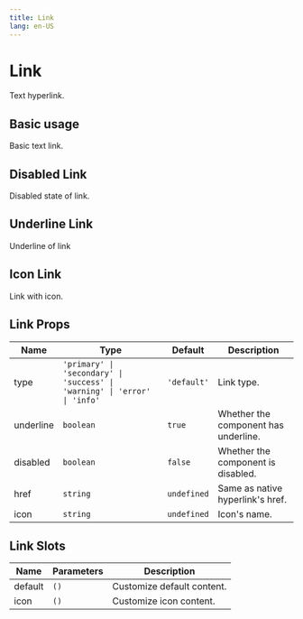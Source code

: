```yaml
---
title: Link
lang: en-US
---
```


# Link <new-badge/>

Text hyperlink.

## Basic usage

Basic text link.

<demo src="../example/link/basic.vue"></demo>

## Disabled Link

Disabled state of link.

<demo src="../example/link/disabled.vue"></demo>

## Underline Link

Underline of link

<demo src="../example/link/underline.vue"></demo>

## Icon Link

Link with icon.

<demo src="../example/link/icon.vue"></demo>

## Link Props
| Name | Type | Default | Description |
| --- | --- | --- | --- |
| type | `'primary' \| 'secondary' \| 'success' \| 'warning' \| 'error' \| 'info'` | `'default'` | Link type. |
| underline | `boolean` | `true` | Whether the component has underline.  |
| disabled | `boolean` | `false` |  Whether the component is disabled.  |
| href | `string` | `undefined` | Same as native hyperlink's href. |
| icon | `string` | `undefined` | Icon's name. |

## Link Slots
| Name | Parameters | Description | 
| --- | --- | --- |
| default | `()` | Customize default content. |
| icon | `()` | Customize icon content. |
